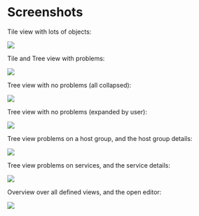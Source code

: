 Screenshots
===========

Tile view with lots of objects:

![](screenshots/tiles.png)

Tile and Tree view with problems:

![](screenshots/tiles-tree-problems.png)

Tree view with no problems (all collapsed):

![](screenshots/tiles-tree-noproblems.png)

Tree view with no problems (expanded by user):

![](screenshots/tiles-tree-noproblems-expanded.png)

Tree view problems on a host group, and the host group details:

![](screenshots/tree-hostgroup.png)

Tree view problems on services, and the service details:

![](screenshots/tree-service.png)

Overview over all defined views, and the open editor:

![](screenshots/overview-and-editor.png)
